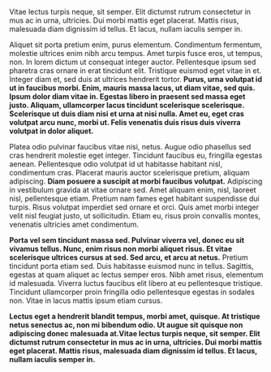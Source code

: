 Vitae lectus turpis neque, sit semper. Elit dictumst rutrum consectetur in mus ac in urna, ultricies. Dui morbi mattis eget placerat. Mattis risus, malesuada diam dignissim id tellus. Et lacus, nullam iaculis semper in.

Aliquet sit porta pretium enim, purus elementum. Condimentum fermentum, molestie ultrices enim nibh arcu tempus. Amet turpis fusce eros, ut tempus, non. In lorem dictum ut consequat integer auctor. Pellentesque ipsum sed pharetra cras ornare in erat tincidunt elit. Tristique euismod eget vitae in et. Integer diam et, sed duis at ultrices hendrerit tortor. **Purus, urna volutpat id ut in faucibus morbi. Enim, mauris massa lacus, ut diam vitae, sed quis. Ipsum dolor diam vitae in. Egestas libero in praesent sed massa eget justo. Aliquam, ullamcorper lacus tincidunt scelerisque scelerisque. Scelerisque ut duis diam nisi et urna at nisi nulla. Amet eu, eget cras volutpat arcu nunc, morbi ut. Felis venenatis duis risus duis viverra volutpat in dolor aliquet.**

Platea odio pulvinar faucibus vitae nisi, netus. Augue odio phasellus sed cras hendrerit molestie eget integer. Tincidunt faucibus eu, fringilla egestas aenean. Pellentesque odio volutpat id ut habitasse habitant nisl, condimentum cras. Placerat mauris auctor scelerisque pretium, aliquam adipiscing. **Diam posuere a suscipit at morbi faucibus volutpat.** Adipiscing in vestibulum gravida at vitae ornare sed. Amet aliquam enim, nisl, laoreet nisl, pellentesque etiam. Pretium nam fames eget habitant suspendisse dui turpis. Risus volutpat imperdiet sed ornare et orci. Quis amet morbi integer velit nisl feugiat justo, ut sollicitudin. Etiam eu, risus proin convallis montes, venenatis ultricies amet condimentum.

**Porta vel sem tincidunt massa sed. Pulvinar viverra vel, donec eu sit vivamus tellus. Nunc, enim risus non morbi aliquet risus. Et vitae scelerisque ultrices cursus at sed. Sed arcu, et arcu at netus.** Pretium tincidunt porta etiam sed. Duis habitasse euismod nunc in tellus. Sagittis, egestas at quam aliquet ac lectus semper eros. Nibh amet risus, elementum id malesuada. Viverra luctus faucibus elit libero at eu pellentesque tristique. Tincidunt ullamcorper proin fringilla odio pellentesque egestas in sodales non. Vitae in lacus mattis ipsum etiam cursus.

**Lectus eget a hendrerit blandit tempus, morbi amet, quisque. At tristique netus senectus ac, non mi bibendum odio. Ut augue sit quisque non adipiscing donec malesuada at.Vitae lectus turpis neque, sit semper. Elit dictumst rutrum consectetur in mus ac in urna, ultricies. Dui morbi mattis eget placerat. Mattis risus, malesuada diam dignissim id tellus. Et lacus, nullam iaculis semper in.**
